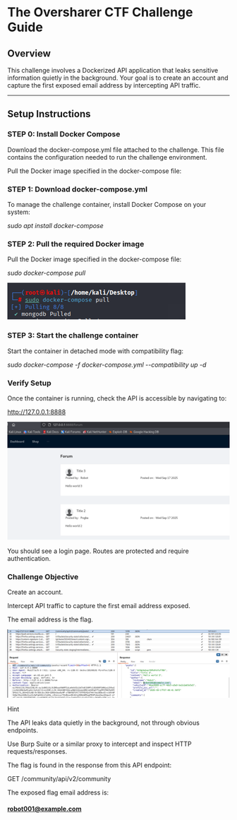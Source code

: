 # The Oversharer CTF Challenge Guide

## Overview
This challenge involves a Dockerized API application that leaks sensitive information quietly in the background. Your goal is to create an account and capture the first exposed email address by intercepting API traffic.

---

## Setup Instructions

### STEP 0: Install Docker Compose

Download the docker-compose.yml file attached to the challenge. This file contains the configuration needed to run the challenge environment.

Pull the Docker image specified in the docker-compose file:

### STEP 1: Download docker-compose.yml
To manage the challenge container, install Docker Compose on your system:

*sudo apt install docker-compose*

### STEP 2: Pull the required Docker image

Pull the Docker image specified in the docker-compose file:

*sudo docker-compose pull*

![alt text](image-2.png)

### STEP 3: Start the challenge container

Start the container in detached mode with compatibility flag:

*sudo docker-compose -f docker-compose.yml --compatibility up -d*

### Verify Setup

Once the container is running, check the API is accessible by navigating to:

http://127.0.0.1:8888

![alt text](image-1.png)


You should see a login page. Routes are protected and require authentication.

### Challenge Objective

Create an account.

Intercept API traffic to capture the first email address exposed.

The email address is the flag.

![alt text](image.png)


Hint

The API leaks data quietly in the background, not through obvious endpoints.

Use Burp Suite or a similar proxy to intercept and inspect HTTP requests/responses.

The flag is found in the response from this API endpoint:

GET /community/api/v2/community


The exposed flag email address is:

#### robot001@example.com
